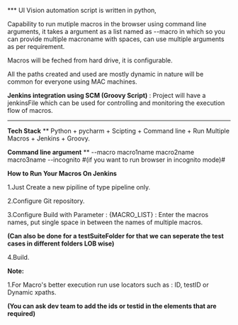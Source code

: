 *** UI Vision automation script is written in python, 

Capability to run mutiple macros in the browser using command line arguments, it takes a argument as a list named as 
--macro in which so you can provide multiple macroname with spaces, can use multiple arguments as per requirement.

Macros will be feched from hard drive, it is configurable.

All the paths created and  used are mostly dynamic in nature will be common for everyone using MAC machines.

**Jenkins integration using SCM (Groovy Script)** : 
Project will have a jenkinsFile which can be used for controlling and monitoring the execution flow of macros.
***

**Tech Stack**
** Python + pycharm + Scipting + Command line + Run Multiple Macros + Jenkins + Groovy.

**Command line argument**
** --macro macro1name macro2name macro3name --incognito #(if you want to run browser in incognito mode)#

**How to Run Your Macros On Jenkins**

1.Just Create a new pipiline of type pipeline only.

2.Configure Git repository.

3.Configure Build with Parameter : {MACRO_LIST} : Enter the macros names, put single space in between the names of multiple macros. 

**(Can also be done for a testSuiteFolder for that we can seperate the test cases in different folders LOB wise)**

4.Build.

**Note:**

1.For Macro's better execution run use locators such as : ID, testID or Dynamic xpaths. 

**(You can ask dev team to add the ids or testid in the elements that are required)** 






